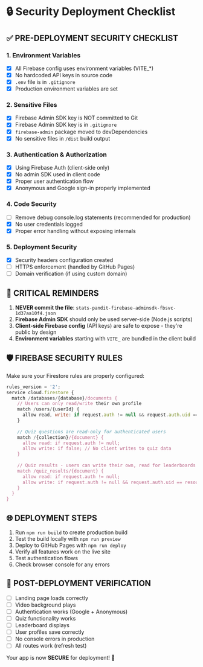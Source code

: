 # 🔒 Security Deployment Checklist

## ✅ PRE-DEPLOYMENT SECURITY CHECKLIST

### 1. **Environment Variables**
- [x] All Firebase config uses environment variables (VITE_*)
- [x] No hardcoded API keys in source code
- [x] `.env` file is in `.gitignore`
- [x] Production environment variables are set

### 2. **Sensitive Files**
- [x] Firebase Admin SDK key is NOT committed to Git
- [x] Firebase Admin SDK key is in `.gitignore`
- [x] `firebase-admin` package moved to devDependencies
- [x] No sensitive files in `/dist` build output

### 3. **Authentication & Authorization**
- [x] Using Firebase Auth (client-side only)
- [x] No admin SDK used in client code
- [x] Proper user authentication flow
- [x] Anonymous and Google sign-in properly implemented

### 4. **Code Security**
- [ ] Remove debug console.log statements (recommended for production)
- [x] No user credentials logged
- [x] Proper error handling without exposing internals

### 5. **Deployment Security**
- [x] Security headers configuration created
- [ ] HTTPS enforcement (handled by GitHub Pages)
- [ ] Domain verification (if using custom domain)

## 🚨 CRITICAL REMINDERS

1. **NEVER commit the file**: `stats-pandit-firebase-adminsdk-fbsvc-1d37aa10f4.json`
2. **Firebase Admin SDK** should only be used server-side (Node.js scripts)
3. **Client-side Firebase config** (API keys) are safe to expose - they're public by design
4. **Environment variables** starting with `VITE_` are bundled in the client build

## 🛡️ FIREBASE SECURITY RULES

Make sure your Firestore rules are properly configured:

```javascript
rules_version = '2';
service cloud.firestore {
  match /databases/{database}/documents {
    // Users can only read/write their own profile
    match /users/{userId} {
      allow read, write: if request.auth != null && request.auth.uid == userId;
    }
    
    // Quiz questions are read-only for authenticated users
    match /{collection}/{document} {
      allow read: if request.auth != null;
      allow write: if false; // No client writes to quiz data
    }
    
    // Quiz results - users can write their own, read for leaderboards
    match /quiz_results/{document} {
      allow read: if request.auth != null;
      allow write: if request.auth != null && request.auth.uid == resource.data.userId;
    }
  }
}
```

## 🌐 DEPLOYMENT STEPS

1. Run `npm run build` to create production build
2. Test the build locally with `npm run preview`
3. Deploy to GitHub Pages with `npm run deploy`
4. Verify all features work on the live site
5. Test authentication flows
6. Check browser console for any errors

## 📱 POST-DEPLOYMENT VERIFICATION

- [ ] Landing page loads correctly
- [ ] Video background plays
- [ ] Authentication works (Google + Anonymous)
- [ ] Quiz functionality works
- [ ] Leaderboard displays
- [ ] User profiles save correctly
- [ ] No console errors in production
- [ ] All routes work (refresh test)

Your app is now **SECURE** for deployment! 🎉
